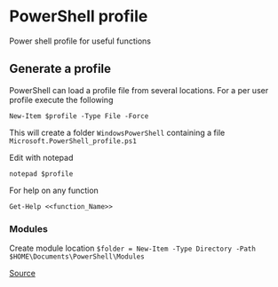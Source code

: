 # PowerShell profile
Power shell profile for useful functions

## Generate a profile
PowerShell can load a profile file from several locations. For a per user profile execute the following

`New-Item $profile -Type File -Force`

This will create a folder `WindowsPowerShell` containing a file `Microsoft.PowerShell_profile.ps1`

Edit with notepad

`notepad $profile`

For help on any function

`Get-Help <<function_Name>>`

### Modules
Create module location 
`$folder = New-Item -Type Directory -Path $HOME\Documents\PowerShell\Modules`

[Source](https://learn.microsoft.com/en-us/powershell/module/microsoft.powershell.core/about/about_modules?view=powershell-7.4)